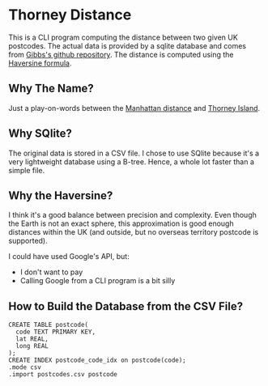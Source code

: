 # Thorney Distance

This is a CLI program computing the distance between two given UK postcodes.
The actual data is provided by a sqlite database and comes from [Gibbs's github repository](https://github.com/Gibbs/uk-postcodes).
The distance is computed using the [Haversine formula](https://en.wikipedia.org/wiki/Haversine_formula).

## Why The Name?

Just a play-on-words between the [Manhattan distance](https://en.wikipedia.org/wiki/Taxicab_geometry) and [Thorney Island](https://en.wikipedia.org/wiki/Thorney_Island_(London)).

## Why SQlite?

The original data is stored in a CSV file. I chose to use SQlite because it's a
very lightweight database using a B-tree. Hence, a whole lot faster than a
simple file.

## Why the Haversine?

I think it's a good balance between precision and complexity. Even though the
Earth is not an exact sphere, this approximation is good enough distances within
the UK (and outside, but no overseas territory postcode is supported).

I could have used Google's API, but:
- I don't want to pay
- Calling Google from a CLI program is a bit silly

## How to Build the Database from the CSV File?

```
CREATE TABLE postcode(
  code TEXT PRIMARY KEY,
  lat REAL,
  long REAL
);
CREATE INDEX postcode_code_idx on postcode(code);
.mode csv
.import postcodes.csv postcode
```
